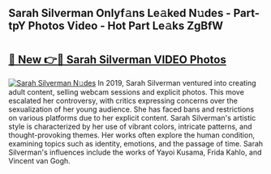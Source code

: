 ## Sarah Silverman Onlyf𝚊ns Le𝚊ked N𝚞des - Part-tpY Photos Video - Hot Part Le𝚊ks ZgBfW

# <h2><a href="http://ab53527.deff.icu/?id=Sarah+Silverman">🔗 New 👉🔴 Sarah Silverman VIDEO Photos</a></h2>

[![Sarah Silverman N𝚞des](https://i.imgur.com/rIISA9y.gif)](http://ab53527.deff.icu/?id=Sarah+Silverman)
In 2019, Sarah Silverman ventured into creating adult content, selling webcam sessions and explicit photos. This move escalated her controversy, with critics expressing concerns over the sexualization of her young audience. She has faced bans and restrictions on various platforms due to her explicit content. Sarah Silverman's artistic style is characterized by her use of vibrant colors, intricate patterns, and thought-provoking themes. Her works often explore the human condition, examining topics such as identity, emotions, and the passage of time. Sarah Silverman's influences include the works of Yayoi Kusama, Frida Kahlo, and Vincent van Gogh.
